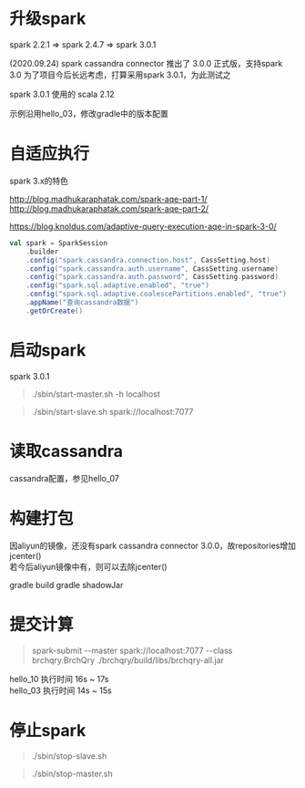 升级spark
========

spark 2.2.1 => spark 2.4.7 => spark 3.0.1

(2020.09.24) spark cassandra connector 推出了 3.0.0 正式版，支持spark 3.0
为了项目今后长远考虑，打算采用spark 3.0.1，为此测试之

spark 3.0.1 使用的 scala 2.12

示例沿用hello_03，修改gradle中的版本配置

自适应执行
=========

spark 3.x的特色

http://blog.madhukaraphatak.com/spark-aqe-part-1/  
http://blog.madhukaraphatak.com/spark-aqe-part-2/

https://blog.knoldus.com/adaptive-query-execution-aqe-in-spark-3-0/

```scala
val spark = SparkSession
    .builder
    .config("spark.cassandra.connection.host", CassSetting.host)
    .config("spark.cassandra.auth.username", CassSetting.username)
    .config("spark.cassandra.auth.password", CassSetting.password)
    .config("spark.sql.adaptive.enabled", "true")
    .config("spark.sql.adaptive.coalescePartitions.enabled", "true")
    .appName("查询cassandra数据")
    .getOrCreate()
```

启动spark
=========
spark 3.0.1

> ./sbin/start-master.sh -h localhost

> ./sbin/start-slave.sh spark://localhost:7077

读取cassandra
============

cassandra配置，参见hello_07

构建打包
=======

因aliyun的镜像，还没有spark cassandra connector 3.0.0，故repositories增加jcenter()  
若今后aliyun镜像中有，则可以去除jcenter()

gradle build
gradle shadowJar

提交计算
=======

> spark-submit --master spark://localhost:7077 --class brchqry.BrchQry ./brchqry/build/libs/brchqry-all.jar

hello_10 执行时间 16s ~ 17s  
hello_03 执行时间 14s ~ 15s

停止spark
=========

> ./sbin/stop-slave.sh

> ./sbin/stop-master.sh